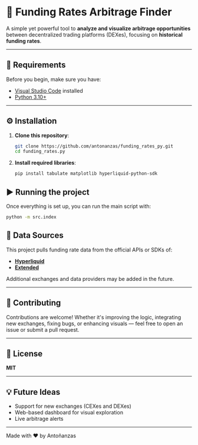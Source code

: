 # 🧠 Funding Rates Arbitrage Finder

A simple yet powerful tool to **analyze and visualize arbitrage opportunities** between decentralized trading platforms (DEXes), focusing on **historical funding rates**.

---

## 🚀 Requirements

Before you begin, make sure you have:

- [Visual Studio Code](https://code.visualstudio.com/) installed
- [Python 3.10+](https://www.python.org/downloads/)

---

## ⚙️ Installation

1. **Clone this repository**:

   ```bash
   git clone https://github.com/antonanzas/funding_rates_py.git
   cd funding_rates.py
   ```
2. **Install required libraries**:
   ```bash
   pip install tabulate matplotlib hyperliquid-python-sdk
   ```
## ▶️ Running the project
Once everything is set up, you can run the main script with:
   ```bash
   python -m src.index
   ```

## 📡 Data Sources

This project pulls funding rate data from the official APIs or SDKs of:

- **[Hyperliquid](https://hyperliquid.xyz/)**
- **[Extended](https://app.extended.exchange/perp)**

Additional exchanges and data providers may be added in the future.

---

## 🤝 Contributing

Contributions are welcome! Whether it's improving the logic, integrating new exchanges, fixing bugs, or enhancing visuals — feel free to open an issue or submit a pull request.

---

## 📄 License

**MIT**

---

## 💡 Future Ideas

- Support for new exchanges (CEXes and DEXes)
- Web-based dashboard for visual exploration
- Live arbitrage alerts

---

Made with ❤️ by Antoñanzas


   
